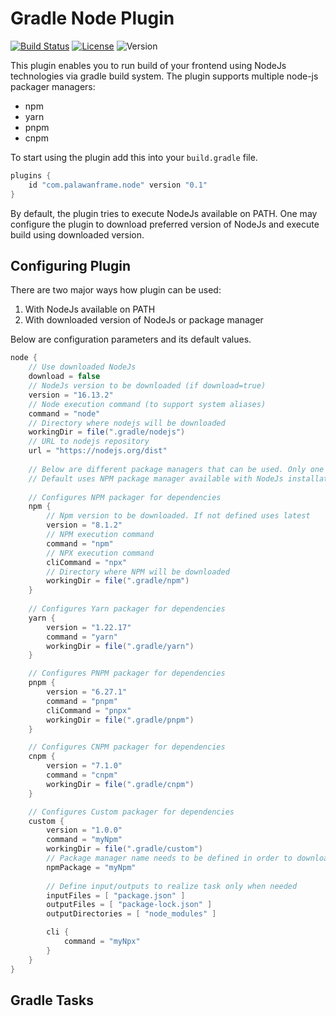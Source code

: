 # Gradle Node Plugin

[![Build Status](https://github.com/langrp/gradle-node-plugin/actions/workflows/build.yml/badge.svg?branch=master)](https://github.com/langrp/gradle-node-plugin/actions/workflows/build.yml)
[![License](https://img.shields.io/github/license/langrp/gradle-node-plugin.svg)](https://opensource.org/licenses/MIT)
![Version](https://img.shields.io/badge/Version-0.1-orange.svg)

This plugin enables you to run build of your frontend using NodeJs technologies via gradle build system.
The plugin supports multiple node-js packager managers:
* npm
* yarn
* pnpm
* cnpm

To start using the plugin add this into your `build.gradle` file.
```groovy
plugins {
    id "com.palawanframe.node" version "0.1"
}
```

By default, the plugin tries to execute NodeJs available on PATH. One may configure the plugin to download preferred
version of NodeJs and execute build using downloaded version.

## Configuring Plugin
There are two major ways how plugin can be used:
1. With NodeJs available on PATH
2. With downloaded version of NodeJs or package manager

Below are configuration parameters and its default values.
```groovy
node {
    // Use downloaded NodeJs
    download = false
    // NodeJs version to be downloaded (if download=true)
    version = "16.13.2"
    // Node execution command (to support system aliases)
    command = "node"
    // Directory where nodejs will be downloaded
    workingDir = file(".gradle/nodejs")
    // URL to nodejs repository
    url = "https://nodejs.org/dist"
    
    // Below are different package managers that can be used. Only one can be configured.
    // Default uses NPM package manager available with NodeJs installation
    
    // Configures NPM packager for dependencies
    npm {
        // Npm version to be downloaded. If not defined uses latest
        version = "8.1.2"
        // NPM execution command
        command = "npm"
        // NPX execution command
        cliCommand = "npx"
        // Directory where NPM will be downloaded
        workingDir = file(".gradle/npm")
    }
    
    // Configures Yarn packager for dependencies
    yarn {
        version = "1.22.17"
        command = "yarn"
        workingDir = file(".gradle/yarn")
    }

	// Configures PNPM packager for dependencies
    pnpm {
        version = "6.27.1"
        command = "pnpm"
        cliCommand = "pnpx"
        workingDir = file(".gradle/pnpm")
    }

	// Configures CNPM packager for dependencies
    cnpm {
        version = "7.1.0"
        command = "cnpm"
        workingDir = file(".gradle/cnpm")
    }

	// Configures Custom packager for dependencies
    custom {
        version = "1.0.0"
        command = "myNpm"
        workingDir = file(".gradle/custom")
        // Package manager name needs to be defined in order to download it from repository
        npmPackage = "myNpm"
        
        // Define input/outputs to realize task only when needed
        inputFiles = [ "package.json" ]
        outputFiles = [ "package-lock.json" ]
        outputDirectories = [ "node_modules" ]

        cli {
            command = "myNpx"
        }
    }
}
```

## Gradle Tasks

